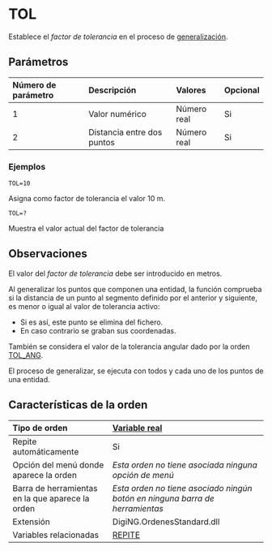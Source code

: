 # TOL

Establece el _factor de tolerancia_ en el proceso de [generalización](tol.md).

## Parámetros

| Número de parámetro | Descripción | Valores | Opcional |
| :--- | :--- | :--- | :--- |
| 1 | Valor numérico | Número real | Si |
| 2 | Distancia entre dos puntos | Número real | Si |

### Ejemplos

`TOL=10`

Asigna como factor de tolerancia el valor 10 m.

`TOL=?`

Muestra el valor actual del factor de tolerancia

## Observaciones

El valor del _factor de tolerancia_ debe ser introducido en metros.

Al generalizar los puntos que componen una entidad, la función comprueba si la distancia de un punto al segmento definido por el anterior y siguiente, es menor o igual al valor de tolerancia activo:

* Si es así, este punto se elimina del fichero.
* En caso contrario se graban sus coordenadas.

También se considera el valor de la tolerancia angular dado por la orden [TOL\_ANG](https://github.com/digi21/docs/tree/7fc627c885c16fb88afc7cc05a6df2a2f4a54563/digi3d-net/referencia/digi3d.net/ventana-de-dibujo/variables/t/TOL_ANG.html).

El proceso de generalizar, se ejecuta con todos y cada uno de los puntos de una entidad.

## Características de la orden

| Tipo de orden | [Variable real](tol.md) |
| :--- | :--- |
| Repite automáticamente | Si |
| Opción del menú donde aparece la orden | _Esta orden no tiene asociada ninguna opción de menú_ |
| Barra de herramientas en la que aparece la orden | _Esta orden no tiene asociado ningún botón en ninguna barra de herramientas_ |
| Extensión | DigiNG.OrdenesStandard.dll |
| Variables relacionadas | [REPITE](https://github.com/digi21/docs/tree/7fc627c885c16fb88afc7cc05a6df2a2f4a54563/digi3d-net/referencia/digi3d.net/ventana-de-dibujo/variables/t/REPITE.html) |


